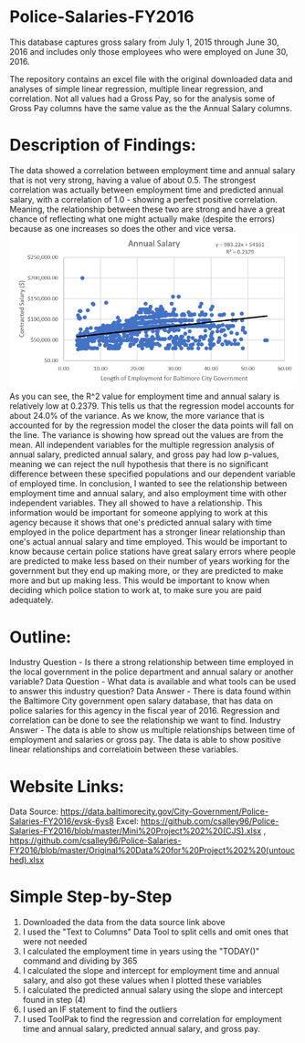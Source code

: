 # Police-Salaries-FY2016
This database captures gross salary from July 1, 2015 through June 30, 2016 and includes only those employees who were employed on June 30, 2016.

The repository contains an excel file with the original downloaded data and analyses of simple linear regression, multiple linear regression, and correlation. Not all values had a Gross Pay, so for the analysis some of Gross Pay columns have the same value as the the Annual Salary columns. 

# Description of Findings: 
The data showed a correlation between employment time and annual salary that is not very strong, having a value of about 0.5. The strongest correlation was actually between employment time and predicted annual salary, with a correlation of 1.0 - showing a perfect positive correlation. Meaning, the relationship between these two are strong and have a great chance of reflecting what one might actually make (despite the errors) because as one increases so does the other and vice versa. 
![](Annual%20Salary.PNG)
As you can see, the R^2 value for employment time and annual salary is relatively low at 0.2379. This tells us that the regression model accounts for about 24.0% of the variance. As we know, the more variance that is accounted for by the regression model the closer the data points will fall on the line. The variance is showing how spread out the values are from the mean. 
All independent variables for the multiple regression analysis of annual salary, predicted annual salary, and gross pay had low p-values, meaning we can reject the null hypothesis that there is no significant difference between these specified populations and our dependent variable of employed time.
In conclusion, I wanted to see the relationship between employment time and annual salary, and also employment time with other independent variables. They all showed to have a relationship. This information would be important for someone applying to work at this agency because it shows that one's predicted annual salary with time employed in the police department has a stronger linear relationship than one's actual annual salary and time employed. This would be important to know because certain police stations have great salary errors where people are predicted to make less based on their number of years working for the government but they end up making more, or they are predicted to make more and but up making less. This would be important to know when deciding which police station to work at, to make sure you are paid adequately.  
# Outline: 
Industry Question - Is there a strong relationship between time employed in the local government in the police department and annual salary or another variable?
Data Question - What data is available and what tools can be used to answer this industry question?
Data Answer - There is data found within the Baltimore City government open salary database, that has data on police salaries for this agency in the fiscal year of 2016. Regression and correlation can be done to see the relationship we want to find. 
Industry Answer - The data is able to show us multiple relationships between time of employment and salaries or gross pay. The data is able to show positive linear relationships and correlatioin between these variables. 
# Website Links:
Data Source: https://data.baltimorecity.gov/City-Government/Police-Salaries-FY2016/evsk-6ys8
Excel: https://github.com/csalley96/Police-Salaries-FY2016/blob/master/Mini%20Project%202%20(CJS).xlsx , https://github.com/csalley96/Police-Salaries-FY2016/blob/master/Original%20Data%20for%20Project%202%20(untouched).xlsx
# Simple Step-by-Step
1) Downloaded the data from the data source link above
2) I used the "Text to Columns" Data Tool to split cells and omit ones that were not needed
3) I calculated the employment time in years using the "TODAY()" command and dividing by 365
4) I calculated the slope and intercept for employment time and annual salary, and also got these values when I plotted these variables
5) I calculated the predicted annual salary using the slope and intercept found in step (4)
6) I used an IF statement to find the outliers
7) I used ToolPak to find the regression and correlation for employment time and annual salary, predicted annual salary, and gross pay. 
